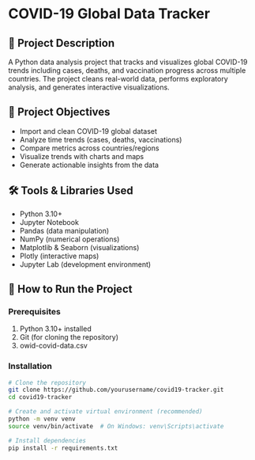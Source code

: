 # COVID-19 Global Data Tracker

## 📌 Project Description
A Python data analysis project that tracks and visualizes global COVID-19 trends including cases, deaths, and vaccination progress across multiple countries. The project cleans real-world data, performs exploratory analysis, and generates interactive visualizations.

## 🎯 Project Objectives
- Import and clean COVID-19 global dataset
- Analyze time trends (cases, deaths, vaccinations)
- Compare metrics across countries/regions
- Visualize trends with charts and maps
- Generate actionable insights from the data

## 🛠️ Tools & Libraries Used
- Python 3.10+
- Jupyter Notebook
- Pandas (data manipulation)
- NumPy (numerical operations)
- Matplotlib & Seaborn (visualizations)
- Plotly (interactive maps)
- Jupyter Lab (development environment)

## 🚀 How to Run the Project

### Prerequisites
1. Python 3.10+ installed
2. Git (for cloning the repository)
3. owid-covid-data.csv

### Installation
```bash
# Clone the repository
git clone https://github.com/yourusername/covid19-tracker.git
cd covid19-tracker

# Create and activate virtual environment (recommended)
python -m venv venv
source venv/bin/activate  # On Windows: venv\Scripts\activate

# Install dependencies
pip install -r requirements.txt